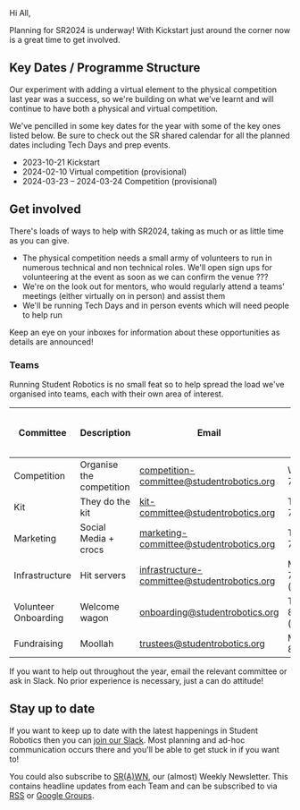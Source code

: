 
Hi All,


Planning for SR2024 is underway! With Kickstart just around the corner now is a great time to get involved.

## Key Dates / Programme Structure

Our experiment with adding a virtual element to the physical competition last year was a success, so we're building on what we've learnt and will continue to have both a physical and virtual competition.

We've pencilled in some key dates for the year with some of the key ones listed below. Be sure to check out the SR shared calendar for all the planned dates including Tech Days and prep events.

- 2023-10-21 Kickstart
- 2024-02-10 Virtual competition (provisional)
- 2024-03-23 – 2024-03-24 Competition (provisional)

## Get involved

There's loads of ways to help with SR2024, taking as much or as little time as you can give.

- The physical competition needs a small army of volunteers to run in numerous technical and non technical roles. We'll open sign ups for volunteering at the event as soon as we can confirm the venue ???
- We're on the look out for mentors, who would regularly attend a teams' meetings (either virtually on in person) and assist them
- We'll be running Tech Days and in person events which will need people to help run

Keep an eye on your inboxes for information about these opportunities as details are announced!

### Teams

Running Student Robotics is no small feat so to help spread the load we've organised into teams, each with their own area of interest.

Committee| Description | Email | Current Meeting Time (UK time)
---|---|---|---|
Competition | Organise the competition | competition-committee@studentrobotics.org | Wednesday 7:30pm
Kit | They do the kit | kit-committee@studentrobotics.org | Tuesday 7pm
Marketing | Social Media + crocs | marketing-committee@studentrobotics.org | Thursday 7:30pm
Infrastructure | Hit servers | infrastructure-committee@studentrobotics.org | Monday 7:30pm (monthly)
Volunteer Onboarding | Welcome wagon | onboarding@studentrobotics.org | Tuesday 8pm (fortnightly)
Fundraising | Moollah | trustees@studentrobotics.org | Monday 8:30pm

If you want to help out throughout the year, email the relevant committee or ask in Slack. No prior experience is necessary, just a can do attitude!

## Stay up to date

If you want to keep up to date with the latest happenings in Student Robotics then you can [join our Slack](https://forms.gle/DsM45qByLA3heZELA). Most planning and ad-hoc communication occurs there and you'll be able to get stuck in if you want to!

You could also subscribe to [SR(A)WN](https://studentrobotics.org/srawn/), our (almost) Weekly Newsletter. This contains headline updates from each Team and can be subscribed to via [RSS](https://studentrobotics.org/srawn/rss.xml) or [Google Groups](https://groups.google.com/g/srawn).

